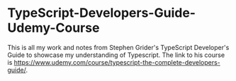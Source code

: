 # TypeScript-Developers-Guide-Udemy-Course
This is all my work and notes from Stephen Grider's TypeScript Developer's Guide to showcase my understanding of Typescript. The link to his course is https://www.udemy.com/course/typescript-the-complete-developers-guide/.

